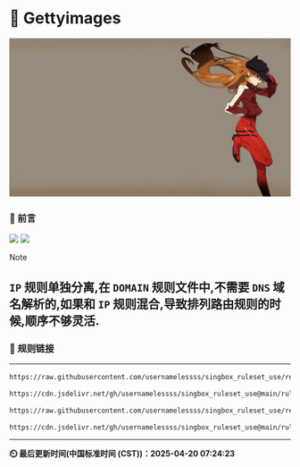 
# 🧸 Gettyimages
![](https://raw.githubusercontent.com/usernamelessss/picture-bed/main/images/202504042256831.jpg)
### 📣 前言
![](https://shields.io/badge/-移除重复规则-ff69b4) ![](https://shields.io/badge/-IP&nbsp;规则单独存放不与&nbsp;DOMAIN&nbsp;等混合-green)
> [!NOTE]
**`IP` 规则单独分离,在 `DOMAIN` 规则文件中,不需要 `DNS` 域名解析的,如果和 `IP` 规则混合,导致排列路由规则的时候,顺序不够灵活.**
---

###  🔗 规则链接
---

```url
https://raw.githubusercontent.com/usernamelessss/singbox_ruleset_use/refs/heads/main/rule/Gettyimages/Gettyimages_No_IP.json
```

```url
https://cdn.jsdelivr.net/gh/usernamelessss/singbox_ruleset_use@main/rule/Gettyimages/Gettyimages_No_IP.json
```

```url
https://raw.githubusercontent.com/usernamelessss/singbox_ruleset_use/refs/heads/main/rule/Gettyimages/Gettyimages_No_IP.srs
```

```url
https://cdn.jsdelivr.net/gh/usernamelessss/singbox_ruleset_use@main/rule/Gettyimages/Gettyimages_No_IP.srs
```

---
**⏲️ 最后更新时间(中国标准时间 (CST))：2025-04-20 07:24:23**